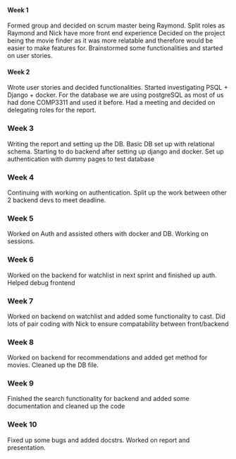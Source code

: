 #### Week 1
Formed group and decided on scrum master being Raymond. Split roles as Raymond and Nick have more front end experience
Decided on the project being the movie finder as it was more relatable and therefore would be easier to make features for.
Brainstormed some functionalities and started on user stories.


#### Week 2
Wrote user stories and decided functionalities. Started investigating PSQL + Django + docker. 
For the database we are using postgreSQL as most of us had done COMP3311 and used it before. 
Had a meeting and decided on delegating roles for the report. 

### Week 3
Writing the report and setting up the DB. 
Basic DB set up with relational schema. Starting to do backend after setting up django and docker.
Set up authentication with dummy pages to test database

### Week 4
Continuing with working on authentication. Split up the work between other 2 backend devs to meet deadline. 

### Week 5
Worked on Auth and assisted others with docker and DB. Working on sessions.

### Week 6
Worked on the backend for watchlist in next sprint and finished up auth. Helped debug frontend

### Week 7
Worked on backend on watchlist and added some functionality to cast. Did lots of pair coding with Nick to ensure compatability between front/backend

### Week 8
Worked on backend for recommendations and added get method for movies. Cleaned up the DB file.

### Week 9 
Finished the search functionality for backend and added some documentation and cleaned up the code

### Week 10
Fixed up some bugs and added docstrs. Worked on report and presentation.
